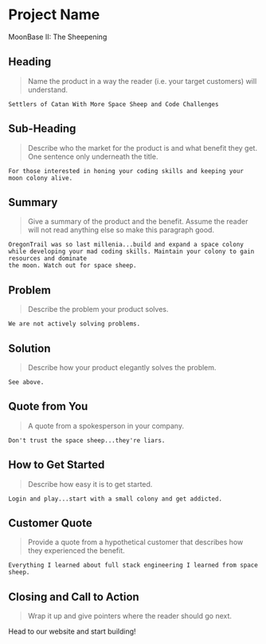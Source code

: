 # Project Name #


MoonBase II: The Sheepening
<!-- 
> This material was originally posted [here](http://www.quora.com/What-is-Amazons-approach-to-product-development-and-product-management). It is reproduced here for posterities sake.

There is an approach called "working backwards" that is widely used at Amazon. They work backwards from the customer, rather than starting with an idea for a product and trying to bolt customers onto it. While working backwards can be applied to any specific product decision, using this approach is especially important when developing new products or features.

For new initiatives a product manager typically starts by writing an internal press release announcing the finished product. The target audience for the press release is the new/updated product's customers, which can be retail customers or internal users of a tool or technology. Internal press releases are centered around the customer problem, how current solutions (internal or external) fail, and how the new product will blow away existing solutions.

If the benefits listed don't sound very interesting or exciting to customers, then perhaps they're not (and shouldn't be built). Instead, the product manager should keep iterating on the press release until they've come up with benefits that actually sound like benefits. Iterating on a press release is a lot less expensive than iterating on the product itself (and quicker!).

If the press release is more than a page and a half, it is probably too long. Keep it simple. 3-4 sentences for most paragraphs. Cut out the fat. Don't make it into a spec. You can accompany the press release with a FAQ that answers all of the other business or execution questions so the press release can stay focused on what the customer gets. My rule of thumb is that if the press release is hard to write, then the product is probably going to suck. Keep working at it until the outline for each paragraph flows. 

Oh, and I also like to write press-releases in what I call "Oprah-speak" for mainstream consumer products. Imagine you're sitting on Oprah's couch and have just explained the product to her, and then you listen as she explains it to her audience. That's "Oprah-speak", not "Geek-speak".

Once the project moves into development, the press release can be used as a touchstone; a guiding light. The product team can ask themselves, "Are we building what is in the press release?" If they find they're spending time building things that aren't in the press release (overbuilding), they need to ask themselves why. This keeps product development focused on achieving the customer benefits and not building extraneous stuff that takes longer to build, takes resources to maintain, and doesn't provide real customer benefit (at least not enough to warrant inclusion in the press release).
 -->
 
## Heading ##
  > Name the product in a way the reader (i.e. your target customers) will understand.
	
	Settlers of Catan With More Space Sheep and Code Challenges

## Sub-Heading ##
  > Describe who the market for the product is and what benefit they get. One sentence only underneath the title.
	
	For those interested in honing your coding skills and keeping your moon colony alive.

## Summary ##
  > Give a summary of the product and the benefit. Assume the reader will not read anything else so make this paragraph good.
	
	OregonTrail was so last millenia...build and expand a space colony while developing your mad coding skills. Maintain your colony to gain resources and dominate 
	the moon. Watch out for space sheep.

## Problem ##
  > Describe the problem your product solves.
	
	We are not actively solving problems.

## Solution ##
  > Describe how your product elegantly solves the problem.
	
	See above.

## Quote from You ##
  > A quote from a spokesperson in your company.
	
	Don't trust the space sheep...they're liars.

## How to Get Started ##
  > Describe how easy it is to get started.
	
	Login and play...start with a small colony and get addicted.

## Customer Quote ##
  > Provide a quote from a hypothetical customer that describes how they experienced the benefit.
	
	Everything I learned about full stack engineering I learned from space sheep.

## Closing and Call to Action ##
  > Wrap it up and give pointers where the reader should go next.

  Head to our website and start building!